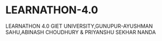 # LEARNATHON-4.0
LEARNATHON 4.0 GIET UNIVERSITY,GUNUPUR-AYUSHMAN SAHU,ABINASH CHOUDHURY & PRIYANSHU SEKHAR NANDA

